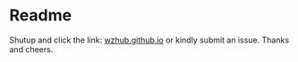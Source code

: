 # Readme
Shutup and click the link: <a href="https://wzhub.github.io">wzhub.github.io</a>
or kindly submit an issue. Thanks and cheers.

